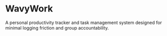 # WavyWork
A personal productivity tracker and task management system designed for minimal logging friction and group accountability. 
